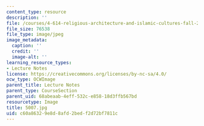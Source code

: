 ```yaml
---
content_type: resource
description: ''
file: /courses/4-614-religious-architecture-and-islamic-cultures-fall-2002/c60a86329e8d8afd2bedf2d72bf7811c_5007.jpg
file_size: 76538
file_type: image/jpeg
image_metadata:
  caption: ''
  credit: ''
  image-alt: ''
learning_resource_types:
- Lecture Notes
license: https://creativecommons.org/licenses/by-nc-sa/4.0/
ocw_type: OCWImage
parent_title: Lecture Notes
parent_type: CourseSection
parent_uid: 68abeaab-4eff-532c-e858-18d3ffb567bd
resourcetype: Image
title: 5007.jpg
uid: c60a8632-9e8d-8afd-2bed-f2d72bf7811c
---
```

